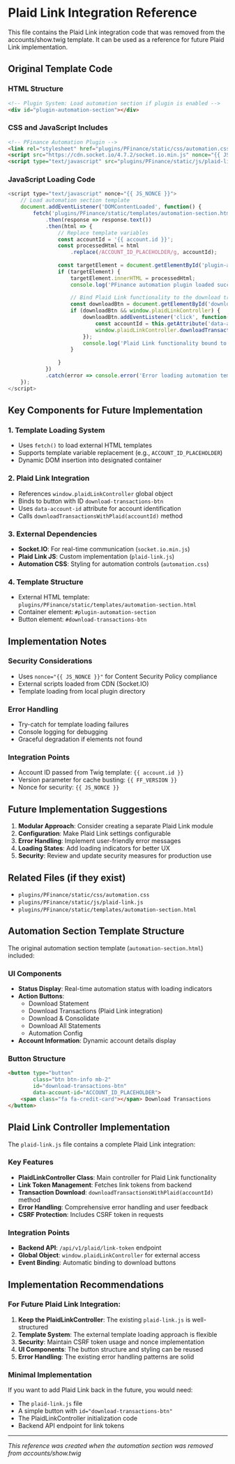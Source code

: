 # Plaid Link Integration Reference

This file contains the Plaid Link integration code that was removed from the accounts/show.twig template. It can be used as a reference for future Plaid Link implementation.

## Original Template Code

### HTML Structure
```html
<!-- Plugin System: Load automation section if plugin is enabled -->
<div id="plugin-automation-section"></div>
```

### CSS and JavaScript Includes
```html
<!-- PFinance Automation Plugin -->
<link rel="stylesheet" href="plugins/PFinance/static/css/automation.css?v={{ FF_VERSION }}" nonce="{{ JS_NONCE }}">
<script src="https://cdn.socket.io/4.7.2/socket.io.min.js" nonce="{{ JS_NONCE }}"></script>
<script type="text/javascript" src="plugins/PFinance/static/js/plaid-link.js?v={{ FF_VERSION }}" nonce="{{ JS_NONCE }}"></script>
```

### JavaScript Loading Code
```javascript
<script type="text/javascript" nonce="{{ JS_NONCE }}">
    // Load automation section template
    document.addEventListener('DOMContentLoaded', function() {
        fetch('plugins/PFinance/static/templates/automation-section.html')
            .then(response => response.text())
            .then(html => {
                // Replace template variables
                const accountId = '{{ account.id }}';
                const processedHtml = html
                    .replace(/ACCOUNT_ID_PLACEHOLDER/g, accountId);
                
                const targetElement = document.getElementById('plugin-automation-section');
                if (targetElement) {
                    targetElement.innerHTML = processedHtml;
                    console.log('PFinance automation plugin loaded successfully');
                    
                    // Bind Plaid Link functionality to the download transactions button
                    const downloadBtn = document.getElementById('download-transactions-btn');
                    if (downloadBtn && window.plaidLinkController) {
                        downloadBtn.addEventListener('click', function() {
                            const accountId = this.getAttribute('data-account-id');
                            window.plaidLinkController.downloadTransactionsWithPlaid(accountId);
                        });
                        console.log('Plaid Link functionality bound to download button');
                    }
                    
                }
            })
            .catch(error => console.error('Error loading automation template:', error));
    });
</script>
```

## Key Components for Future Implementation

### 1. Template Loading System
- Uses `fetch()` to load external HTML templates
- Supports template variable replacement (e.g., `ACCOUNT_ID_PLACEHOLDER`)
- Dynamic DOM insertion into designated container

### 2. Plaid Link Integration
- References `window.plaidLinkController` global object
- Binds to button with ID `download-transactions-btn`
- Uses `data-account-id` attribute for account identification
- Calls `downloadTransactionsWithPlaid(accountId)` method

### 3. External Dependencies
- **Socket.IO**: For real-time communication (`socket.io.min.js`)
- **Plaid Link JS**: Custom implementation (`plaid-link.js`)
- **Automation CSS**: Styling for automation controls (`automation.css`)

### 4. Template Structure
- External HTML template: `plugins/PFinance/static/templates/automation-section.html`
- Container element: `#plugin-automation-section`
- Button element: `#download-transactions-btn`

## Implementation Notes

### Security Considerations
- Uses `nonce="{{ JS_NONCE }}"` for Content Security Policy compliance
- External scripts loaded from CDN (Socket.IO)
- Template loading from local plugin directory

### Error Handling
- Try-catch for template loading failures
- Console logging for debugging
- Graceful degradation if elements not found

### Integration Points
- Account ID passed from Twig template: `{{ account.id }}`
- Version parameter for cache busting: `{{ FF_VERSION }}`
- Nonce for security: `{{ JS_NONCE }}`

## Future Implementation Suggestions

1. **Modular Approach**: Consider creating a separate Plaid Link module
2. **Configuration**: Make Plaid Link settings configurable
3. **Error Handling**: Implement user-friendly error messages
4. **Loading States**: Add loading indicators for better UX
5. **Security**: Review and update security measures for production use

## Related Files (if they exist)
- `plugins/PFinance/static/css/automation.css`
- `plugins/PFinance/static/js/plaid-link.js`
- `plugins/PFinance/static/templates/automation-section.html`

## Automation Section Template Structure

The original automation section template (`automation-section.html`) included:

### UI Components
- **Status Display**: Real-time automation status with loading indicators
- **Action Buttons**: 
  - Download Statement
  - Download Transactions (Plaid Link integration)
  - Download & Consolidate
  - Download All Statements
  - Automation Config
- **Account Information**: Dynamic account details display

### Button Structure
```html
<button type="button"
        class="btn btn-info mb-2"
        id="download-transactions-btn"
        data-account-id="ACCOUNT_ID_PLACEHOLDER">
    <span class="fa fa-credit-card"></span> Download Transactions
</button>
```

## Plaid Link Controller Implementation

The `plaid-link.js` file contains a complete Plaid Link integration:

### Key Features
- **PlaidLinkController Class**: Main controller for Plaid Link functionality
- **Link Token Management**: Fetches link tokens from backend
- **Transaction Download**: `downloadTransactionsWithPlaid(accountId)` method
- **Error Handling**: Comprehensive error handling and user feedback
- **CSRF Protection**: Includes CSRF token in requests

### Integration Points
- **Backend API**: `/api/v1/plaid/link-token` endpoint
- **Global Object**: `window.plaidLinkController` for external access
- **Event Binding**: Automatic binding to download buttons

## Implementation Recommendations

### For Future Plaid Link Integration:

1. **Keep the PlaidLinkController**: The existing `plaid-link.js` is well-structured
2. **Template System**: The external template loading approach is flexible
3. **Security**: Maintain CSRF token usage and nonce implementation
4. **UI Components**: The button structure and styling can be reused
5. **Error Handling**: The existing error handling patterns are solid

### Minimal Implementation
If you want to add Plaid Link back in the future, you would need:
- The `plaid-link.js` file
- A simple button with `id="download-transactions-btn"`
- The PlaidLinkController initialization code
- Backend API endpoint for link tokens

---
*This reference was created when the automation section was removed from accounts/show.twig*
